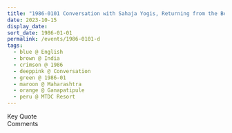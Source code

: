 ```yaml
---
title: "1986-0101 Conversation with Sahaja Yogis, Returning from the Beach, Outside and on the Porch, MTDC Resort, Gaṇapatīpuḷe, Maharashtra, India"
date: 2023-10-15
display_date: 
sort_date: 1986-01-01
permalink: /events/1986-0101-d
tags:
  - blue @ English
  - brown @ India
  - crimson @ 1986
  - deeppink @ Conversation
  - green @ 1986-01
  - maroon @ Maharashtra
  - orange @ Ganapatipule
  - peru @ MTDC Resort
---
```


<wave-list>
  <list-title color="green" width="75">Key Quote</list-title>
  <list-item color="BlanchedAlmond"  width="200"></list-item>
  <list-item color="Lavender"></list-item>
  <list-item color="BlanchedAlmond"></list-item>
</wave-list>

<br>

<wave-list>
  <list-title color="green" width="75">Comments</list-title>
  <list-item color="BlanchedAlmond"  width="200"></list-item>
  <list-item color="Lavender"></list-item>
  <list-item color="BlanchedAlmond"></list-item>
</wave-list>